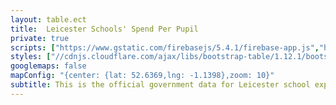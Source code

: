```yaml
---
layout: table.ect
title:  Leicester Schools' Spend Per Pupil
private: true
scripts: ["https://www.gstatic.com/firebasejs/5.4.1/firebase-app.js","https://www.gstatic.com/firebasejs/5.4.1/firebase-database.js","//cdnjs.cloudflare.com/ajax/libs/bootstrap-table/1.12.1/bootstrap-table.min.js","/js/schools.js"]
styles: ["//cdnjs.cloudflare.com/ajax/libs/bootstrap-table/1.12.1/bootstrap-table.min.css","/css/map-icons.css"]
googlemaps: false
mapConfig: "{center: {lat: 52.6369,lng: -1.1398},zoom: 10}"
subtitle: This is the official government data for Leicester school expenditure. It shows the spend per pupil for each school.
---
```

